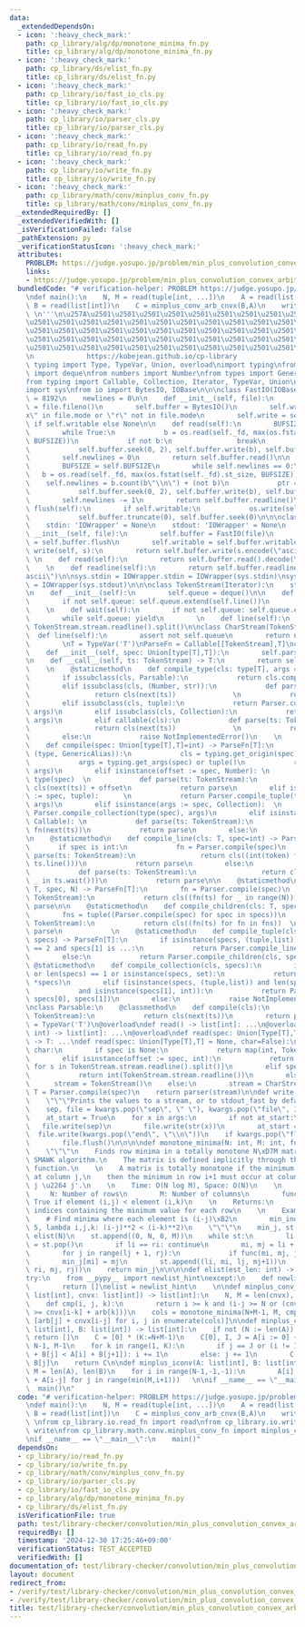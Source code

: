 ```yaml
---
data:
  _extendedDependsOn:
  - icon: ':heavy_check_mark:'
    path: cp_library/alg/dp/monotone_minima_fn.py
    title: cp_library/alg/dp/monotone_minima_fn.py
  - icon: ':heavy_check_mark:'
    path: cp_library/ds/elist_fn.py
    title: cp_library/ds/elist_fn.py
  - icon: ':heavy_check_mark:'
    path: cp_library/io/fast_io_cls.py
    title: cp_library/io/fast_io_cls.py
  - icon: ':heavy_check_mark:'
    path: cp_library/io/parser_cls.py
    title: cp_library/io/parser_cls.py
  - icon: ':heavy_check_mark:'
    path: cp_library/io/read_fn.py
    title: cp_library/io/read_fn.py
  - icon: ':heavy_check_mark:'
    path: cp_library/io/write_fn.py
    title: cp_library/io/write_fn.py
  - icon: ':heavy_check_mark:'
    path: cp_library/math/conv/minplus_conv_fn.py
    title: cp_library/math/conv/minplus_conv_fn.py
  _extendedRequiredBy: []
  _extendedVerifiedWith: []
  _isVerificationFailed: false
  _pathExtension: py
  _verificationStatusIcon: ':heavy_check_mark:'
  attributes:
    PROBLEM: https://judge.yosupo.jp/problem/min_plus_convolution_convex_arbitrary
    links:
    - https://judge.yosupo.jp/problem/min_plus_convolution_convex_arbitrary
  bundledCode: "# verification-helper: PROBLEM https://judge.yosupo.jp/problem/min_plus_convolution_convex_arbitrary\n\
    \ndef main():\n    N, M = read(tuple[int, ...])\n    A = read(list[int])\n   \
    \ B = read(list[int])\n    C = minplus_conv_arb_cnvx(B,A)\n    write(*C)\n   \
    \ \n'''\n\u257A\u2501\u2501\u2501\u2501\u2501\u2501\u2501\u2501\u2501\u2501\u2501\
    \u2501\u2501\u2501\u2501\u2501\u2501\u2501\u2501\u2501\u2501\u2501\u2501\u2501\
    \u2501\u2501\u2501\u2501\u2501\u2501\u2501\u2501\u2501\u2501\u2501\u2501\u2501\
    \u2501\u2501\u2501\u2501\u2501\u2501\u2501\u2501\u2501\u2501\u2501\u2501\u2501\
    \u2501\u2501\u2501\u2501\u2501\u2501\u2501\u2501\u2501\u2501\u2501\u2501\u2578\
    \n             https://kobejean.github.io/cp-library               \n'''\n\nfrom\
    \ typing import Type, TypeVar, Union, overload\nimport typing\nfrom collections\
    \ import deque\nfrom numbers import Number\nfrom types import GenericAlias \n\
    from typing import Callable, Collection, Iterator, TypeVar, Union\nimport os\n\
    import sys\nfrom io import BytesIO, IOBase\n\n\nclass FastIO(IOBase):\n    BUFSIZE\
    \ = 8192\n    newlines = 0\n\n    def __init__(self, file):\n        self._fd\
    \ = file.fileno()\n        self.buffer = BytesIO()\n        self.writable = \"\
    x\" in file.mode or \"r\" not in file.mode\n        self.write = self.buffer.write\
    \ if self.writable else None\n\n    def read(self):\n        BUFSIZE = self.BUFSIZE\n\
    \        while True:\n            b = os.read(self._fd, max(os.fstat(self._fd).st_size,\
    \ BUFSIZE))\n            if not b:\n                break\n            ptr = self.buffer.tell()\n\
    \            self.buffer.seek(0, 2), self.buffer.write(b), self.buffer.seek(ptr)\n\
    \        self.newlines = 0\n        return self.buffer.read()\n\n    def readline(self):\n\
    \        BUFSIZE = self.BUFSIZE\n        while self.newlines == 0:\n         \
    \   b = os.read(self._fd, max(os.fstat(self._fd).st_size, BUFSIZE))\n        \
    \    self.newlines = b.count(b\"\\n\") + (not b)\n            ptr = self.buffer.tell()\n\
    \            self.buffer.seek(0, 2), self.buffer.write(b), self.buffer.seek(ptr)\n\
    \        self.newlines -= 1\n        return self.buffer.readline()\n\n    def\
    \ flush(self):\n        if self.writable:\n            os.write(self._fd, self.buffer.getvalue())\n\
    \            self.buffer.truncate(0), self.buffer.seek(0)\n\n\nclass IOWrapper(IOBase):\n\
    \    stdin: 'IOWrapper' = None\n    stdout: 'IOWrapper' = None\n    \n    def\
    \ __init__(self, file):\n        self.buffer = FastIO(file)\n        self.flush\
    \ = self.buffer.flush\n        self.writable = self.buffer.writable\n\n    def\
    \ write(self, s):\n        return self.buffer.write(s.encode(\"ascii\"))\n   \
    \ \n    def read(self):\n        return self.buffer.read().decode(\"ascii\")\n\
    \    \n    def readline(self):\n        return self.buffer.readline().decode(\"\
    ascii\")\n\nsys.stdin = IOWrapper.stdin = IOWrapper(sys.stdin)\nsys.stdout = IOWrapper.stdout\
    \ = IOWrapper(sys.stdout)\n\n\nclass TokenStream(Iterator):\n    stream = IOWrapper.stdin\n\
    \n    def __init__(self):\n        self.queue = deque()\n\n    def __next__(self):\n\
    \        if not self.queue: self.queue.extend(self.line())\n        return self.queue.popleft()\n\
    \    \n    def wait(self):\n        if not self.queue: self.queue.extend(self.line())\n\
    \        while self.queue: yield\n        \n    def line(self):\n        return\
    \ TokenStream.stream.readline().split()\n\nclass CharStream(TokenStream):\n  \
    \  def line(self):\n        assert not self.queue\n        return next(TokenStream.stream).rstrip()\n\
    \        \nT = TypeVar('T')\nParseFn = Callable[[TokenStream],T]\nclass Parser:\n\
    \    def __init__(self, spec: Union[type[T],T]):\n        self.parse = Parser.compile(spec)\n\
    \n    def __call__(self, ts: TokenStream) -> T:\n        return self.parse(ts)\n\
    \    \n    @staticmethod\n    def compile_type(cls: type[T], args = ()) -> T:\n\
    \        if issubclass(cls, Parsable):\n            return cls.compile(*args)\n\
    \        elif issubclass(cls, (Number, str)):\n            def parse(ts: TokenStream):\n\
    \                return cls(next(ts))              \n            return parse\n\
    \        elif issubclass(cls, tuple):\n            return Parser.compile_tuple(cls,\
    \ args)\n        elif issubclass(cls, Collection):\n            return Parser.compile_collection(cls,\
    \ args)\n        elif callable(cls):\n            def parse(ts: TokenStream):\n\
    \                return cls(next(ts))              \n            return parse\n\
    \        else:\n            raise NotImplementedError()\n    \n    @staticmethod\n\
    \    def compile(spec: Union[type[T],T]=int) -> ParseFn[T]:\n        if isinstance(spec,\
    \ (type, GenericAlias)):\n            cls = typing.get_origin(spec) or spec\n\
    \            args = typing.get_args(spec) or tuple()\n            return Parser.compile_type(cls,\
    \ args)\n        elif isinstance(offset := spec, Number): \n            cls =\
    \ type(spec)  \n            def parse(ts: TokenStream):\n                return\
    \ cls(next(ts)) + offset\n            return parse\n        elif isinstance(args\
    \ := spec, tuple):      \n            return Parser.compile_tuple(type(spec),\
    \ args)\n        elif isinstance(args := spec, Collection):  \n            return\
    \ Parser.compile_collection(type(spec), args)\n        elif isinstance(fn := spec,\
    \ Callable): \n            def parse(ts: TokenStream):\n                return\
    \ fn(next(ts))\n            return parse\n        else:\n            raise NotImplementedError()\n\
    \n    @staticmethod\n    def compile_line(cls: T, spec=int) -> ParseFn[T]:\n \
    \       if spec is int:\n            fn = Parser.compile(spec)\n            def\
    \ parse(ts: TokenStream):\n                return cls((int(token) for token in\
    \ ts.line()))\n            return parse\n        else:\n            fn = Parser.compile(spec)\n\
    \            def parse(ts: TokenStream):\n                return cls((fn(ts) for\
    \ _ in ts.wait()))\n            return parse\n\n    @staticmethod\n    def compile_repeat(cls:\
    \ T, spec, N) -> ParseFn[T]:\n        fn = Parser.compile(spec)\n        def parse(ts:\
    \ TokenStream):\n            return cls((fn(ts) for _ in range(N)))\n        return\
    \ parse\n\n    @staticmethod\n    def compile_children(cls: T, specs) -> ParseFn[T]:\n\
    \        fns = tuple((Parser.compile(spec) for spec in specs))\n        def parse(ts:\
    \ TokenStream):\n            return cls((fn(ts) for fn in fns))  \n        return\
    \ parse\n            \n    @staticmethod\n    def compile_tuple(cls: type[T],\
    \ specs) -> ParseFn[T]:\n        if isinstance(specs, (tuple,list)) and len(specs)\
    \ == 2 and specs[1] is ...:\n            return Parser.compile_line(cls, specs[0])\n\
    \        else:\n            return Parser.compile_children(cls, specs)\n\n   \
    \ @staticmethod\n    def compile_collection(cls, specs):\n        if not specs\
    \ or len(specs) == 1 or isinstance(specs, set):\n            return Parser.compile_line(cls,\
    \ *specs)\n        elif (isinstance(specs, (tuple,list)) and len(specs) == 2 \n\
    \            and isinstance(specs[1], int)):\n            return Parser.compile_repeat(cls,\
    \ specs[0], specs[1])\n        else:\n            raise NotImplementedError()\n\
    \nclass Parsable:\n    @classmethod\n    def compile(cls):\n        def parser(ts:\
    \ TokenStream):\n            return cls(next(ts))\n        return parser\n\nT\
    \ = TypeVar('T')\n@overload\ndef read() -> list[int]: ...\n@overload\ndef read(spec:\
    \ int) -> list[int]: ...\n@overload\ndef read(spec: Union[Type[T],T], char=False)\
    \ -> T: ...\ndef read(spec: Union[Type[T],T] = None, char=False):\n    if not\
    \ char:\n        if spec is None:\n            return map(int, TokenStream.stream.readline().split())\n\
    \        elif isinstance(offset := spec, int):\n            return [int(s)+offset\
    \ for s in TokenStream.stream.readline().split()]\n        elif spec is int:\n\
    \            return int(TokenStream.stream.readline())\n        else:\n      \
    \      stream = TokenStream()\n    else:\n        stream = CharStream()\n    parser:\
    \ T = Parser.compile(spec)\n    return parser(stream)\n\ndef write(*args, **kwargs):\n\
    \    \"\"\"Prints the values to a stream, or to stdout_fast by default.\"\"\"\n\
    \    sep, file = kwargs.pop(\"sep\", \" \"), kwargs.pop(\"file\", IOWrapper.stdout)\n\
    \    at_start = True\n    for x in args:\n        if not at_start:\n         \
    \   file.write(sep)\n        file.write(str(x))\n        at_start = False\n  \
    \  file.write(kwargs.pop(\"end\", \"\\n\"))\n    if kwargs.pop(\"flush\", False):\n\
    \        file.flush()\n\n\n\ndef monotone_minima(N: int, M: int, func: Callable[[int,int,int],bool]):\n\
    \    \"\"\"\n    Finds row minima in a totally monotone N\xD7M matrix using the\
    \ SMAWK algorithm.\n    The matrix is defined implicitly through the comparison\
    \ function.\n    \n    A matrix is totally monotone if the minimum in row i occurs\
    \ at column j,\n    then the minimum in row i+1 must occur at column j' where\
    \ j \u2264 j'.\n    \n    Time: O(N log M), Space: O(N)\n    \n    Args:\n   \
    \     N: Number of rows\n        M: Number of columns\n        func(i,j,k): Returns\
    \ True if element (i,j) < element (i,k)\n    \n    Returns:\n        List of column\
    \ indices containing the minimum value for each row\n    \n    Example:\n    \
    \    # Find minima where each element is (i-j)\xB2\n        min_indices = monotone_minima(5,\
    \ 5, lambda i,j,k: (i-j)**2 < (i-k)**2)\n    \"\"\"\n    min_j, st = [0] * N,\
    \ elist(N)\n    st.append((0, N, 0, M))\n    while st:\n        li, ri, lj, rj\
    \ = st.pop()\n        if li == ri: continue\n        mi, mj = li + ri >> 1, lj\n\
    \        for j in range(lj + 1, rj):\n            if func(mi, mj, j): mj = j\n\
    \        min_j[mi] = mj\n        st.append((li, mi, lj, mj+1))\n        st.append((mi+1,\
    \ ri, mj, rj))\n    return min_j\n\n\n\ndef elist(est_len: int) -> list: ...\n\
    try:\n    from __pypy__ import newlist_hint\nexcept:\n    def newlist_hint(hint):\n\
    \        return []\nelist = newlist_hint\n    \n\ndef minplus_conv_arb_cnvx(arb:\
    \ list[int], cnvx: list[int]) -> list[int]:\n    N, M = len(cnvx), len(arb)\n\
    \    def cmp(i, j, k):\n        return i >= k and (i-j >= N or (cnvx[i-j] + arb[j]\
    \ >= cnvx[i-k] + arb[k]))\n    cols = monotone_minima(N+M-1, M, cmp)\n    return\
    \ [arb[j] + cnvx[i-j] for i, j in enumerate(cols)]\n\ndef minplus_conv_cnvx(A:\
    \ list[int], B: list[int]) -> list[int]:\n    if not (N := len(A)) | (M := len(B)):\
    \ return []\n    C = [0] * (K:=N+M-1)\n    C[0], I, J = A[i := 0] + B[j := 0],\
    \ N-1, M-1\n    for k in range(1, K):\n        if j == J or (i != I and A[i+1]\
    \ + B[j] < A[i] + B[j+1]): i += 1\n        else: j += 1\n        C[k] = A[i] +\
    \ B[j]\n    return C\n\ndef minplus_iconv(A: list[int], B: list[int]):\n    N,\
    \ M = len(A), len(B)\n    for i in range(N-1,-1,-1):\n        A[i] = min(B[j]\
    \ + A[i-j] for j in range(min(M,i+1)))   \n\nif __name__ == \"__main__\":\n  \
    \  main()\n"
  code: "# verification-helper: PROBLEM https://judge.yosupo.jp/problem/min_plus_convolution_convex_arbitrary\n\
    \ndef main():\n    N, M = read(tuple[int, ...])\n    A = read(list[int])\n   \
    \ B = read(list[int])\n    C = minplus_conv_arb_cnvx(B,A)\n    write(*C)\n   \
    \ \nfrom cp_library.io.read_fn import read\nfrom cp_library.io.write_fn import\
    \ write\nfrom cp_library.math.conv.minplus_conv_fn import minplus_conv_arb_cnvx\n\
    \nif __name__ == \"__main__\":\n    main()"
  dependsOn:
  - cp_library/io/read_fn.py
  - cp_library/io/write_fn.py
  - cp_library/math/conv/minplus_conv_fn.py
  - cp_library/io/parser_cls.py
  - cp_library/io/fast_io_cls.py
  - cp_library/alg/dp/monotone_minima_fn.py
  - cp_library/ds/elist_fn.py
  isVerificationFile: true
  path: test/library-checker/convolution/min_plus_convolution_convex_arbitrary.test.py
  requiredBy: []
  timestamp: '2024-12-30 17:25:46+09:00'
  verificationStatus: TEST_ACCEPTED
  verifiedWith: []
documentation_of: test/library-checker/convolution/min_plus_convolution_convex_arbitrary.test.py
layout: document
redirect_from:
- /verify/test/library-checker/convolution/min_plus_convolution_convex_arbitrary.test.py
- /verify/test/library-checker/convolution/min_plus_convolution_convex_arbitrary.test.py.html
title: test/library-checker/convolution/min_plus_convolution_convex_arbitrary.test.py
---
```

